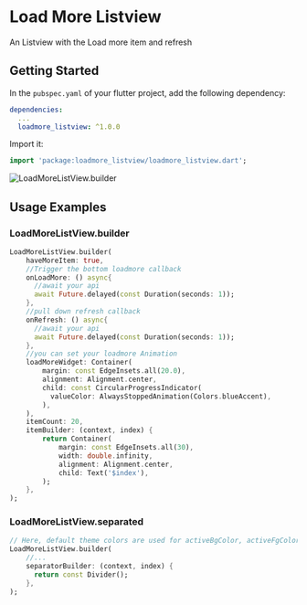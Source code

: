 # Load More Listview

An Listview with the Load more item and refresh

## Getting Started

In the `pubspec.yaml` of your flutter project, add the following dependency:

```yaml
dependencies:
  ...
  loadmore_listview: ^1.0.0
```


Import it:

```dart
import 'package:loadmore_listview/loadmore_listview.dart';
```

![LoadMoreListView.builder](https://media.giphy.com/media/BsyHEpLrxFCCLaANKg/giphy.gif)

## Usage Examples

### LoadMoreListView.builder
```dart
LoadMoreListView.builder(
    haveMoreItem: true,
    //Trigger the bottom loadmore callback
    onLoadMore: () async{
      //await your api
      await Future.delayed(const Duration(seconds: 1));
    },
    //pull down refresh callback
    onRefresh: () async{
      //await your api
      await Future.delayed(const Duration(seconds: 1));
    },
    //you can set your loadmore Animation
    loadMoreWidget: Container(
        margin: const EdgeInsets.all(20.0),
        alignment: Alignment.center,
        child: const CircularProgressIndicator(
          valueColor: AlwaysStoppedAnimation(Colors.blueAccent),
        ),
    ),
    itemCount: 20,
    itemBuilder: (context, index) {
        return Container(
            margin: const EdgeInsets.all(30),
            width: double.infinity,
            alignment: Alignment.center,
            child: Text('$index'),
        );
    },
);
```

### LoadMoreListView.separated
```dart
// Here, default theme colors are used for activeBgColor, activeFgColor, inactiveBgColor and inactiveFgColor
LoadMoreListView.builder(
    //...
    separatorBuilder: (context, index) {
      return const Divider();
    },
);
```